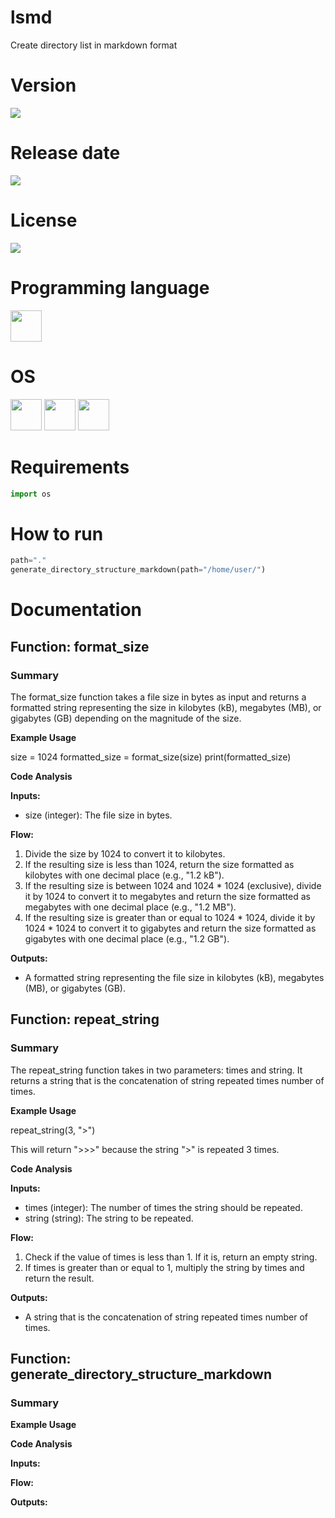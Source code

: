 # lsmd

Create directory list in markdown format

# Version

![](https://img.shields.io/badge/Version%3A-1.0-success)

# Release date

![](https://img.shields.io/badge/Release%20date-Feb%2C%2016%2C%202023-9cf)

# License

![](https://img.shields.io/github/license/Ileriayo/markdown-badges?style=for-the-badge)

# Programming language

<img src="https://img.icons8.com/?size=512&id=13441&format=png" width="50"/>

# OS

<img src="https://img.icons8.com/?size=512&id=17842&format=png" width="50"/> <img src="https://img.icons8.com/?size=512&id=122959&format=png" width="50"/> <img src="https://img.icons8.com/?size=512&id=108792&format=png" width="50"/>

# Requirements

```python
import os
```

# How to run

```python
path="."
generate_directory_structure_markdown(path="/home/user/")
```

# Documentation

## Function: format_size

### Summary

The format_size function takes a file size in bytes as input and returns a formatted string representing the size in kilobytes (kB), megabytes (MB), or gigabytes (GB) depending on the magnitude of the size.

**Example Usage**

size = 1024
formatted_size = format_size(size)
print(formatted_size)

**Code Analysis**

__Inputs:__

- size (integer): The file size in bytes.

__Flow:__

1. Divide the size by 1024 to convert it to kilobytes.
2. If the resulting size is less than 1024, return the size formatted as kilobytes with one decimal place (e.g., "1.2 kB").
3. If the resulting size is between 1024 and 1024 * 1024 (exclusive), divide it by 1024 to convert it to megabytes and return the size formatted as megabytes with one decimal place (e.g., "1.2 MB").
4. If the resulting size is greater than or equal to 1024 * 1024, divide it by 1024 * 1024 to convert it to gigabytes and return the size formatted as gigabytes with one decimal place (e.g., "1.2 GB").

__Outputs:__

- A formatted string representing the file size in kilobytes (kB), megabytes (MB), or gigabytes (GB).

## Function: repeat_string

### Summary

The repeat_string function takes in two parameters: times and string. It returns a string that is the concatenation of string repeated times number of times.

**Example Usage**

repeat_string(3, ">")

This will return ">>>" because the string ">" is repeated 3 times.

**Code Analysis**

__Inputs:__

- times (integer): The number of times the string should be repeated.
- string (string): The string to be repeated.

__Flow:__

1. Check if the value of times is less than 1. If it is, return an empty string.
2. If times is greater than or equal to 1, multiply the string by times and return the result.

__Outputs:__

- A string that is the concatenation of string repeated times number of times.




## Function: generate_directory_structure_markdown


### Summary



**Example Usage**



**Code Analysis**

__Inputs:__



__Flow:__



__Outputs:__



